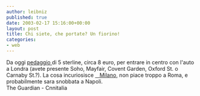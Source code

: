```yaml
---
author: leibniz
published: true
date: 2003-02-17 15:16:00+00:00
layout: post
title: Chi siete, che portate? Un fiorino! 
categories:
- web
---
```


Da oggi  [pedaggio ][1]di 5 sterline, circa 8 euro, per entrare in centro con l'auto a Londra (avete presente Soho, Mayfair, Covent Garden, Oxford St. o Carnaby St.?). La cosa incuriosisce  [   Milano][2], non piace troppo a Roma, e probabilmente sara snobbata a Napoli.  
  The Guardian - Cnnitalia

[1]:	http://www.guardian.co.uk/congestion/story/0,12768,897189,00.html
[2]:	http://www.cnn.it/2003/ITALIA/02/17/1323intervistagoggi/index.html